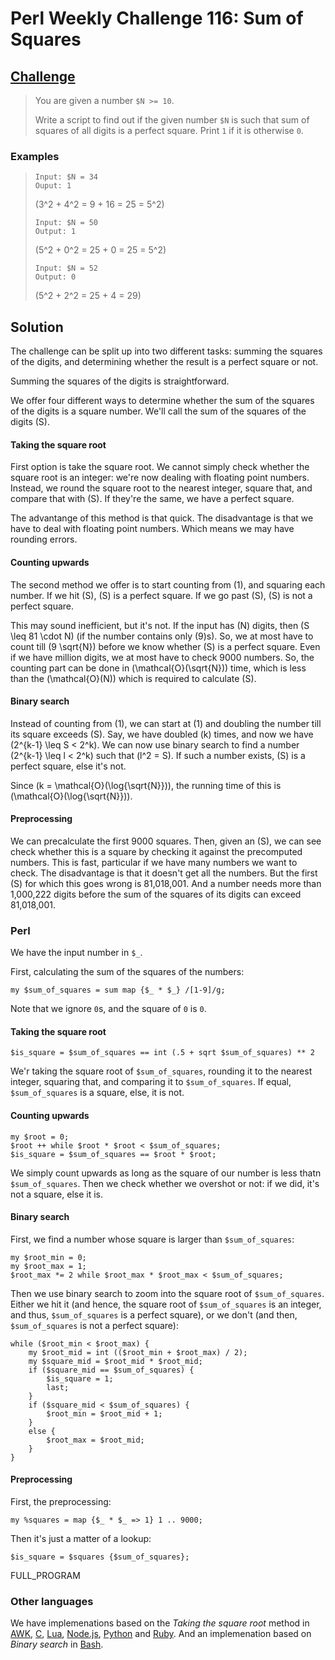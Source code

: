 # Perl Weekly Challenge 116: Sum of Squares

## [Challenge](https://perlweeklychallenge.org/blog/perl-weekly-challenge-116/#TASK2)

> You are given a number `$N >= 10`.
>
> Write a script to find out if the given number `$N` is such that sum of
> squares of all digits is a perfect square. Print `1` if it is otherwise `0`.

### Examples

>     Input: $N = 34
>     Ouput: 1 
>
> \(3^2 + 4^2 = 9 + 16 = 25 = 5^2\)
>
>     Input: $N = 50
>     Output: 1 
>
> \(5^2 + 0^2 = 25 + 0 = 25 = 5^2\)
>
>     Input: $N = 52
>     Output: 0 
>
> \(5^2 + 2^2 = 25 + 4 = 29\)

## Solution

The challenge can be split up into two different tasks: summing the
squares of the digits, and determining whether the result is a perfect
square or not.

Summing the squares of the digits is straightforward.

We offer four different ways to determine whether the sum of the squares
of the digits is a square number. We'll call the sum of the squares
of the digits \(S\).

#### Taking the square root

First option is take the square root. We cannot simply check whether the
square root is an integer: we're now dealing with floating point numbers.
Instead, we round the square root to the nearest integer, square that,
and compare that with \(S\). If they're the same, we have a perfect square.

The advantange of this method is that quick. The disadvantage is that we
have to deal with floating point numbers. Which means we may have rounding
errors.

#### Counting upwards 

The second method we offer is to start counting from \(1\), and squaring
each number. If we hit \(S\), \(S\) is a perfect square. If we go past
\(S\), \(S\) is not a perfect square.

This may sound inefficient, but it's not. If the input has \(N\) digits,
then \(S \leq 81 \cdot N\) (if the number contains only \(9\)s). So, we
at most have to count till \(9 \sqrt{N}\) before we know whether \(S\)
is a perfect square. Even if we have million digits, we at most have to
check 9000 numbers. So, the counting part can be done in
\(\mathcal{O}(\sqrt{N})\) time, which is less than the \(\mathcal{O}(N)\)
which is required to calculate \(S\).

#### Binary search

Instead of counting from \(1\), we can start at \(1\) and doubling the
number till its square exceeds \(S\). Say, we have doubled \(k\) times,
and now we have \(2^{k-1} \leq S < 2^k\). We can now use binary search
to find a number \(2^{k-1} \leq l < 2^k\) such that \(l^2 = S\). If such
a number exists, \(S\) is a perfect square, else it's not.

Since \(k = \mathcal{O}(\log{\sqrt{N}})\), the running time of this
is \(\mathcal{O}(\log{\sqrt{N}})\).

#### Preprocessing

We can precalculate the first 9000 squares. Then, given an \(S\), we
can see check whether this is a square by checking it against the 
precomputed numbers. This is fast, particular if we have many numbers
we want to check. The disadvantage is that it doesn't get all the numbers.
But the first \(S\) for which this goes wrong is 81,018,001. And a number
needs more than 1,000,222 digits before the sum of the squares of its digits
can exceed 81,018,001.

### Perl

We have the input number in `$_`.

First, calculating the sum of the squares of the numbers:
~~~~
my $sum_of_squares = sum map {$_ * $_} /[1-9]/g;
~~~~
Note that we ignore `0`s, and the square of `0` is `0`.

#### Taking the square root
~~~~
$is_square = $sum_of_squares == int (.5 + sqrt $sum_of_squares) ** 2
~~~~
We'r taking the square root of `$sum_of_squares`, rounding it to the
nearest integer, squaring that, and comparing it to `$sum_of_squares`.
If equal, `$sum_of_squares` is a square, else, it is not.

#### Counting upwards
~~~~
my $root = 0;
$root ++ while $root * $root < $sum_of_squares;
$is_square = $sum_of_squares == $root * $root;
~~~~
We simply count upwards as long as the square of our number is less
thatn `$sum_of_squares`. Then we check whether we overshot or not:
if we did, it's not a square, else it is.

#### Binary search
First, we find a number whose square is larger than `$sum_of_squares`:
~~~~
my $root_min = 0;
my $root_max = 1;
$root_max *= 2 while $root_max * $root_max < $sum_of_squares;
~~~~
Then we use binary search to zoom into the square root of `$sum_of_squares`.
Either we hit it (and hence, the square root of `$sum_of_squares` is an
integer, and thus, `$sum_of_squares` is a perfect square), or we don't
(and then, `$sum_of_squares` is not a perfect square):
~~~~
while ($root_min < $root_max) {
    my $root_mid = int (($root_min + $root_max) / 2);
    my $square_mid = $root_mid * $root_mid;
    if ($square_mid == $sum_of_squares) {
        $is_square = 1;
        last;
    }
    if ($square_mid < $sum_of_squares) {
        $root_min = $root_mid + 1;
    }
    else {
        $root_max = $root_mid;
    }
}
~~~~

#### Preprocessing
First, the preprocessing:
~~~~
my %squares = map {$_ * $_ => 1} 1 .. 9000;
~~~~
Then it's just a matter of a lookup:
~~~~
$is_square = $squares {$sum_of_squares};
~~~~

FULL_PROGRAM

### Other languages

We have implemenations based on the *Taking the square root* method in
[AWK](#github), [C](#github), [Lua](#github), [Node.js](#github),
[Python](#github) and [Ruby](#github). And an implemenation based
on *Binary search* in [Bash](#github).
